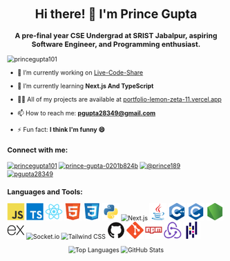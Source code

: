   <h1 align="center">Hi there! 👋 I'm Prince Gupta</h1>

<h3 align="center">A pre-final year CSE Undergrad at SRIST Jabalpur, aspiring Software Engineer, and Programming enthusiast.</h3>

<p align="left"> <img src="https://komarev.com/ghpvc/?username=princegupta101&label=Profile%20views&color=0e75b6&style=flat" alt="princegupta101" /> </p>

- 🔭 I’m currently working on [Live-Code-Share](https://github.com/Princegupta101/Live-Code-Share)

- 🌱 I’m currently learning **Next.js And TypeScript**

- 👨‍💻 All of my projects are available at [portfolio-lemon-zeta-11.vercel.app](https://portfolio-lemon-zeta-11.vercel.app/)

- 📫 How to reach me: **pgupta28349@gmail.com**

- ⚡ Fun fact: **I think I'm funny 😄**

<h3 align="left">Connect with me:</h3>
<p align="left">
  <a href="https://dev.to/princegupta101" target="_blank"><img align="center" src="https://raw.githubusercontent.com/rahuldkjain/github-profile-readme-generator/master/src/images/icons/Social/devto.svg" alt="princegupta101" height="30" width="40" /></a>
  <a href="https://linkedin.com/in/prince-gupta-0201b824b" target="_blank"><img align="center" src="https://raw.githubusercontent.com/rahuldkjain/github-profile-readme-generator/master/src/images/icons/Social/linked-in-alt.svg" alt="prince-gupta-0201b824b" height="30" width="40" /></a>
  <a href="https://hashnode.com/@prince189" target="_blank"><img align="center" src="https://raw.githubusercontent.com/rahuldkjain/github-profile-readme-generator/master/src/images/icons/Social/hashnode.svg" alt="@prince189" height="30" width="40" /></a>
  <a href="https://www.leetcode.com/pgupta28349" target="_blank"><img align="center" src="https://raw.githubusercontent.com/rahuldkjain/github-profile-readme-generator/master/src/images/icons/Social/leet-code.svg" alt="pgupta28349" height="30" width="40" /></a>
</p>

<h3 align="left">Languages and Tools:</h3>
<p align="left"> 
  <img src="https://raw.githubusercontent.com/devicons/devicon/master/icons/javascript/javascript-original.svg" alt="JavaScript" width="40" height="40"/> 
  <img src="https://raw.githubusercontent.com/devicons/devicon/master/icons/typescript/typescript-original.svg" alt="TypeScript" width="40" height="40"/> 
  <img src="https://raw.githubusercontent.com/devicons/devicon/master/icons/react/react-original.svg" alt="React.js" width="40" height="40"/> 
  <img src="https://raw.githubusercontent.com/devicons/devicon/master/icons/html5/html5-original.svg" alt="HTML5" width="40" height="40"/> 
  <img src="https://raw.githubusercontent.com/devicons/devicon/master/icons/css3/css3-original.svg" alt="CSS3" width="40" height="40"/> 
  <img src="https://raw.githubusercontent.com/devicons/devicon/master/icons/python/python-original.svg" alt="Python" width="40" height="40"/> 
  <img src="https://cdn.jsdelivr.net/gh/devicons/devicon/icons/nextjs/nextjs-original.svg" alt="Next.js" width="40" height="40"/> 
  <img src="https://raw.githubusercontent.com/devicons/devicon/master/icons/java/java-original.svg" alt="Java" width="40" height="40"/> 
  <img src="https://raw.githubusercontent.com/devicons/devicon/master/icons/cplusplus/cplusplus-original.svg" alt="C++" width="40" height="40"/> 
  <img src="https://raw.githubusercontent.com/devicons/devicon/master/icons/c/c-original.svg" alt="C" width="40" height="40"/> 
  <img src="https://raw.githubusercontent.com/devicons/devicon/master/icons/nodejs/nodejs-original.svg" alt="Node.js" width="40" height="40"/> 
  <img src="https://raw.githubusercontent.com/devicons/devicon/master/icons/express/express-original.svg" alt="Express.js" width="40" height="40"/> 
  <img src="https://cdn.jsdelivr.net/gh/devicons/devicon/icons/socketio/socketio-original.svg" alt="Socket.io" width="40" height="40"/> 
  <img src="https://cdn.jsdelivr.net/gh/devicons/devicon/icons/tailwindcss/tailwindcss-original-wordmark.svg" alt="Tailwind CSS" width="40" height="40"/> 
  <img src="https://raw.githubusercontent.com/devicons/devicon/master/icons/github/github-original.svg" alt="GitHub" width="40" height="40"/> 
  <img src="https://raw.githubusercontent.com/devicons/devicon/master/icons/git/git-original.svg" alt="Git" width="40" height="40"/> 
  <img src="https://raw.githubusercontent.com/devicons/devicon/master/icons/npm/npm-original-wordmark.svg" alt="npm" width="40" height="40"/> 
  <img src="https://raw.githubusercontent.com/devicons/devicon/master/icons/redux/redux-original.svg" alt="Redux" width="40" height="40"/> 
  <img src="https://raw.githubusercontent.com/devicons/devicon/master/icons/pandas/pandas-original.svg" alt="Pandas" width="40" height="40"/> 
</p>

<p align="center"> 
  <img src="https://github-readme-stats.vercel.app/api/top-langs?username=princegupta101&show_icons=true&locale=en&layout=compact&theme=dark" alt="Top Languages" />
<img src="https://github-readme-stats.vercel.app/api?username=princegupta101&show_icons=true&locale=en&theme=dark&hide_rank=true" alt="GitHub Stats" />

</p>
